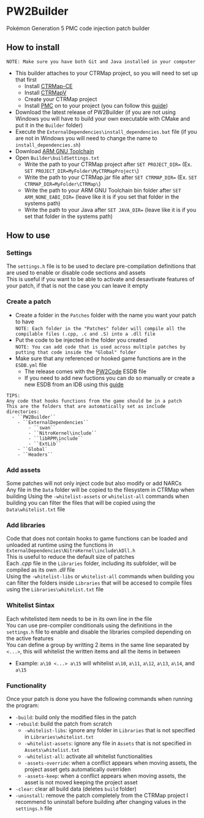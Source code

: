 # PW2Builder
Pokémon Generation 5 PMC code injection patch builder  

## How to install
``NOTE: Make sure you have both Git and Java installed in your computer``
- This builder attaches to your CTRMap project, so you will need to set up that first
  - Install [CTRMap-CE](https://github.com/ds-pokemon-hacking/CTRMap-CE/releases)
  - Install [CTRMapV](https://github.com/ds-pokemon-hacking/CTRMapV/releases)
  - Create your CTRMap project
  - Install [PMC](https://github.com/ds-pokemon-hacking/PMC/releases) on to your project (you can follow this [guide](https://ds-pokemon-hacking.github.io/docs/generation-v/guides/bw_b2w2-code_injection/#setting-up-the-environment))
- Download the latest release of PW2Builder (if you are not using Windows you will have to build your own executable with CMake and put it in the ``Builder`` folder)
- Execute the ``ExternalDependencies\install_dependencies.bat`` file (if you are not in Windows you will need to change the name to ``install_dependencies.sh``)
- Download [ARM GNU Toolchain](https://developer.arm.com/downloads/-/arm-gnu-toolchain-downloads)
- Open ``Builder\buildSettings.txt``
  - Write the path to your CTRMap project after ``SET PROJECT_DIR=`` (Ex. ``SET PROJECT_DIR=MyFolder\MyCTRMapProject\``)
  - Write the path to your CTRMap.jar file after ``SET CTRMAP_DIR=`` (Ex. ``SET CTRMAP_DIR=MyFolder\CTRMap\``)
  - Write the path to your ARM GNU Toolchain bin folder after ``SET ARM_NONE_EABI_DIR=`` (leave like it is if you set that folder in the systems path)
  - Write the path to your Java after ``SET JAVA_DIR=`` (leave like it is if you set that folder in the systems path)

## How to use
### Settings
The ``settings.h`` file is to be used to declare pre-compilation definitions that are used to enable or disable code sections and assets  
This is useful if you want to be able to activate and desavtivate features of your patch, if that is not the case you can leave it empty
### Create a patch
- Create a folder in the ``Patches`` folder with the name you want your patch to have  
``NOTE: Each folder in the "Patches" folder will compile all the compilable files (.cpp, .c and .S) into a .dll file``  
- Put the code to be injected in the folder you created  
``NOTE: You can add code that is used across multiple patches by putting that code inside the "Global" folder``  
- Make sure that any referenced or hooked game functions are in the ``ESDB.yml`` file
  - The release comes with the [PW2Code](https://github.com/Paideieitor/PW2Code) ESDB file
  - If you need to add new fuctions you can do so manually or create a new ESDB from an IDB using this [guide](https://ds-pokemon-hacking.github.io/docs/generation-v/guides/bw_b2w2-code_injection/#symbol-maps)
```
TIPS:
Any code that hooks functions from the game should be in a patch   
This are the folders that are automatically set as include directories:
  - ``PW2Builder``
    - ``ExternalDependencies``
        - ``swan``
        - ``NitroKernel\include``
        - ``libRPM\include``
        - ``ExtLib``
    - ``Global`
    - ``Headers``
```
### Add assets
Some patches will not only inject code but also modify or add NARCs  
Any file in the ``Data`` folder will be copied to the filesystem in CTRMap when building
Using the ``-whitelist-assets`` or ``whitelist-all`` commands when building you can filter the files that will be copied using the ``Data\whitelist.txt`` file
### Add libraries
Code that does not contain hooks to game functions can be loaded and unloaded at runtime using the functions in ``ExternalDependencies\NitroKernel\include\kDll.h``  
This is useful to reduce the default size of patches  
Each *.cpp* file in the ``Libraries`` folder, including its subfolder, will be compiled as its own *.dll* file  
Using the ``-whitelist-libs`` or ``whitelist-all`` commands when building you can filter the folders inside ``Libraries`` that will be accesed to compile files using the ``Libraries\whitelist.txt`` file
### Whitelist Sintax
Each whitelisted item needs to be in its own line in the file  
You can use pre-compiler conditionals using the definitions in the ``settings.h`` file to enable and disable the libraries compiled depending on the active features  
You can define a group by writting 2 items in the same line separated by ``<...>``, this will whitelist the written items and all the items in between  
  - Example: ``a\10 <...> a\15`` will whitelist ``a\10``, ``a\11``, ``a\12``, ``a\13``, ``a\14``, and ``a\15``
### Functionality
Once your patch is done you have the following commands when running the program:
  - ``-build``: build only the modified files in the patch
  - ``-rebuild``: build the patch from scratch
    - ``-whitelist-libs``: ignore any folder in ``Libraries`` that is not specified in ``Libraries\whitelist.txt``
    - ``-whitelist-assets``: ignore any file in ``Assets`` that is not specified in ``Assets\whitelist.txt``
    - ``-whitelist-all``: activate all whitelist functionalities
    - ``-assets-override``: when a conflict appears when moving assets, the project asset gets automatically overriden
    - ``-assets-keep``: when a conflict appears when moving assets, the asset is not moved keeping the project asset
  - ``-clear``: clear all build data (deletes ``build`` folder)
  - ``-uninstall``: remove the patch completely from the CTRMap project
I recommend to uninstall before building after changing values in the ``settings.h`` file
